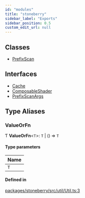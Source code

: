 ```yaml
---
id: "modules"
title: "stoneberry"
sidebar_label: "Exports"
sidebar_position: 0.5
custom_edit_url: null
---
```


## Classes

- [PrefixScan](classes/PrefixScan.md)

## Interfaces

- [Cache](interfaces/Cache.md)
- [ComposableShader](interfaces/ComposableShader.md)
- [PrefixScanArgs](interfaces/PrefixScanArgs.md)

## Type Aliases

### ValueOrFn

Ƭ **ValueOrFn**<`T`\>: `T` \| () => `T`

#### Type parameters

| Name |
| :------ |
| `T` |

#### Defined in

[packages/stoneberry/src/util/Util.ts:3](https://github.com/stoneberry-webgpu/stoneberry/blob/eaad9c3/packages/stoneberry/src/util/Util.ts#L3)
